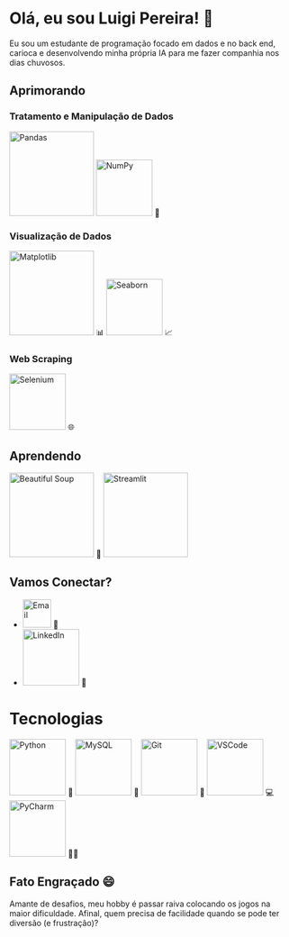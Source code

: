 # Olá, eu sou Luigi Pereira! 👋

Eu sou um estudante de programação focado em dados e no back end, carioca e desenvolvendo minha própria IA para me fazer companhia nos dias chuvosos.

## Aprimorando

### Tratamento e Manipulação de Dados
[<img src="https://www.freecodecamp.org/news/content/images/2020/07/pandas-logo.png" alt="Pandas" width="150">](https://pt.wikipedia.org/wiki/Pandas_(software))
[<img src="https://th.bing.com/th/id/R.bcf7b3c74d00d6ed1601f4bc7bcc015d?rik=VNlW20AbtSRV2A&pid=ImgRaw&r=0" alt="NumPy" width="100">](https://pt.wikipedia.org/wiki/NumPy) 🔢

### Visualização de Dados
[<img src="https://matplotlib.org/3.3.2/_images/sphx_glr_logos2_003.png" alt="Matplotlib" width="150">](https://pt.wikipedia.org/wiki/Matplotlib) 📊
[<img src="https://daxg39y63pxwu.cloudfront.net/images/blog/python-data-visualization-libraries/blobid0.png" alt="Seaborn" width="100">](https://ichi.pro/pt/uma-introducao-abrangente-a-visualizacao-de-dados-com-seaborn-graficos-de-distribuicao150151842983734#:~:text=Seaborn%20foi%20projetado%20para,%28%29%20e%20.tail%20%28%29.&text=Seaborn%20foi,.tail%20%28%29.&text=projetado%20para,%28%29%20e#page-view-content/h2[1]) 📈

### Web Scraping
[<img src="https://th.bing.com/th/id/R.b016f79a04a1e0e43245dc1cde4cea97?rik=%2bQ%2bsBzqQmOdS2A&pid=ImgRaw&r=0" alt="Selenium" width="100">](URL_DA_DESCRICAO) 🌐

## Aprendendo

[<img src="https://mb.cision.com/Public/17151/logo/8a39257b6cb72fc3_org.png" alt="Beautiful Soup" width="150">](URL_DA_DESCRICAO) 🍵
[<img src="https://th.bing.com/th/id/R.99dbeca6804b50c5d3e22ed5b16cd0f1?rik=rUJ7QVMgUHW09A&pid=ImgRaw&r=0" alt="Streamlit" width="150">](URL_DA_DESCRICAO)

## Vamos Conectar?

- [<img src="https://th.bing.com/th/id/R.32fac7801ccb6957ef6fd939e21da2ab?rik=TbBHHW%2fGHMDlOw&pid=ImgRaw&r=0" alt="Email" width="50">](mailto:luigipereira1001@gmail.com) 📧
- [<img src="https://th.bing.com/th/id/R.eae4d0ee63a360e0f6b0d2b151d9da34?rik=u6x6HrEDGbQC%2fQ&pid=ImgRaw&r=0" alt="LinkedIn" width="100">](https://www.linkedin.com/in/luigi-pereira-389875296/) 🔗

# Tecnologias

[<img src="https://th.bing.com/th/id/R.9d460ec0196c99cdb14cb98647305309?rik=bAgludBfo3ziGg&pid=ImgRaw&r=0" alt="Python" width="100">](URL_DA_DESCRICAO) 🐍
[<img src="https://th.bing.com/th/id/R.b6eba8a871ac74329c23476c34956333?rik=HvzKZY4W2ZYtbw&pid=ImgRaw&r=0" alt="MySQL" width="100">](URL_DA_DESCRICAO) 🐬
[<img src="https://th.bing.com/th/id/R.303846e8cf1476d5eb5e970cbb1b4b81?rik=xBaw%2fj5bd9hMPw&riu=http%3a%2f%2fcdn.onlinewebfonts.com%2fsvg%2fimg_38917.png&ehk=V9yQc9plUYBLiMRmI49y8WrYLxYfXMiCQCdScHt6pRA%3d&risl=&pid=ImgRaw&r=0" alt="Git" width="100">](URL_DA_DESCRICAO) 🔄
[<img src="https://th.bing.com/th/id/R.01d46d43618345a675b4348124ad403b?rik=NE%2fZLSJklPkUOA&pid=ImgRaw&r=0" alt="VSCode" width="100">](URL_DA_DESCRICAO) 💻
[<img src="https://th.bing.com/th/id/R.a488b409f1acc06f092f2d9fd70e9d2d?rik=JRco9d%2bm1U8x2A&pid=ImgRaw&r=0" alt="PyCharm" width="100">](URL_DA_DESCRICAO) 🐍💡

## Fato Engraçado 😄

Amante de desafios, meu hobby é passar raiva colocando os jogos na maior dificuldade. Afinal, quem precisa de facilidade quando se pode ter diversão (e frustração)?
